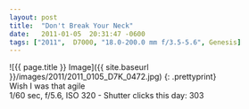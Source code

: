 ```yaml
---
layout: post
title:  "Don't Break Your Neck"
date:   2011-01-05  20:31:47 -0600
tags: ["2011",  D7000, "18.0-200.0 mm f/3.5-5.6", Genesis]
---
```

![{{ page.title }} Image]({{ site.baseurl }}/images/2011/2011_0105_D7K_0472.jpg)
{: .prettyprint}  
Wish I was that agile  
1/60 sec, f/5.6, ISO 320 - Shutter clicks this day: 303